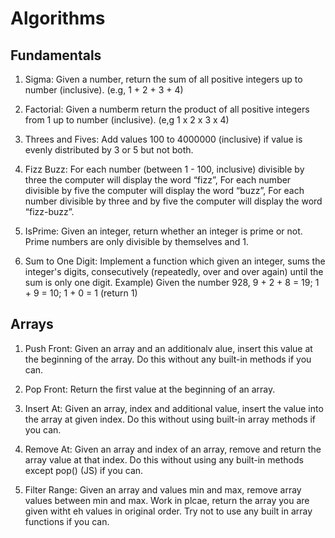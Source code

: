 # Algorithms

## Fundamentals

1. Sigma: Given a number, return the sum of all positive integers up to number (inclusive). (e.g, 1 + 2 + 3 + 4)

2. Factorial: Given a numberm return the product of all positive integers from 1 up to number (inclusive). (e,g 1 x 2 x 3 x 4)

3. Threes and Fives: Add values 100 to 4000000 (inclusive) if value is evenly distributed by 3 or 5 but not both.

4. Fizz Buzz: For each number (between 1 - 100, inclusive) divisible by three the computer will display the word “fizz”, For each number divisible by five the computer will display the word “buzz”, For each number divisible by three and by five the computer will display the word “fizz-buzz”.

5. IsPrime: Given an integer, return whether an integer is prime or not. Prime numbers are only divisible by themselves and 1.

6. Sum to One Digit: Implement a function which given an integer, sums the integer's digits, consecutively (repeatedly, over and over again) until the sum is only one digit. Example) Given the number 928, 9 + 2 + 8 = 19; 1 + 9 = 10; 1 + 0 = 1 (return 1)

## Arrays

1. Push Front: Given an array and an additionalv alue, insert this value at the beginning of the array. Do this without any built-in methods if you can.

2. Pop Front: Return the first value at the beginning of an array.

3. Insert At: Given an array, index and additional value, insert the value into the array at given index. Do this without using built-in array methods if you can.

4. Remove At: Given an array and index of an array, remove and return the array value at that index. Do this without using any built-in methods except pop() (JS) if you can.

5. Filter Range: Given an array and values min and max, remove array values between min and max. Work in plcae, return the array you are given witht eh values in original order. Try not to use any built in array functions if you can.